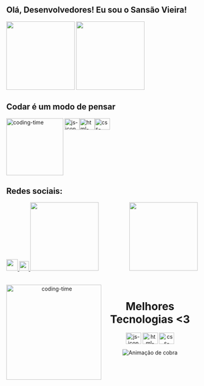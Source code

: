 ## Olá, Desenvolvedores! Eu sou o Sansão Vieira!

<div>
  <img height="180em" src="https://github-readme-stats.vercel.app/api?username=sansaovieira&show_icons=true&theme=great-gatsby&include_all_commits=true&count_private=true"/>
  <img height="180em" src="https://github-readme-stats.vercel.app/api/top-langs/?username=sansaovieira&layout=compact&langs_count=16&theme=great-gatsby"/>
</div>

##  Codar é um modo de pensar
<div style="display: flex; justificar-conteúdo: espaço entre;"> <br>
  <img align="left"height="150" alt="coding-time" src="code.gif">
  <img align="center" height="30" width="40" alt="js-icon" src="https://www.flaticon.com/br/icone-gratis/formato-js_2305893?term=javascript%20js&page=1&position=17&page=1&position=17&related_id=2305893&origin=search">
  <img align="center" height="30" width="40" alt="html-icon" src="https://www.flaticon.com/br/icone-gratis/html_1197396?term=html&page=1&position=51&page=1&position=51&related_id=1197396&origin=search">
  <img align="center" height="30" width="40" alt="css-icon" src="https://www.flaticon.com/br/icone-premium/arquivo-css_2786979?term=css&page=1&position=10&page=1&position=10&related_id=2786979&origin=search">
</div>

##  Redes sociais:
<div>
  <a href = "Sansão Vieira: vieirasansao42@gmail.com">
    <img width="30" src="https://www.flaticon.com/br/icone-premium/gmail_1313655?term=gmail&page=1&position=82&page=1&position=82&related_id=1313655&origin=search">
  </a>
  <a href = "https://www.linkedin.com/in/sans%C3%A3o-vieira-ab0b40220/">
    <img width="25" src="https://www.flaticon.com/br/icone-gratis/linkedin_255319?term=linkedin&page=1&position=84&page=1&position=84&related_id=255319&origin=search">
  </a>

  <img height="180em" src="https://github-readme-stats.vercel.app/api?username=sansaovieira&show_icons=true&theme=great-gatsby&include_all_commits=true&count_private=true"/>
  <img align="right" height="180em" src="https://github-readme-stats.vercel.app/api/top-langs/?username=sansaovieira&layout=compact&langs_count=16&theme=great-gatsby"/>
</div>
<br>

<div align="center">
  <div style="display: inline_block"><br>
    <img align="left" height="250" alt="coding-time" src=https://media.giphy.com/media/PI3QGKFN6XZUCMMqJm/giphy.gif>
    <h1 align="center">Melhores Tecnologias <3</h1>
    <img align="center" height="30" width="40" alt="js-icon" src="https://www.flaticon.com/br/icone-gratis/script-java_1199124?term=javascript&page=1&position=3&page=1&position=3&related_id=1199124&origin=search">
    <img align="center" height="30" width="40" alt="html-icon" src="https://www.flaticon.com/br/icone-gratis/html-5_888859?term=html&page=1&position=31&page=1&position=31&related_id=888859&origin=search">
    <img align="center" height="30" width="40" alt="css-icon" src="https://www.flaticon.com/br/icone-gratis/css_888847?term=css&page=1&position=6&page=1&position=6&related_id=888847&origin=search">
   </div>

![ Animação de cobra ](https://github.com/sansaovieira/sansaovieira/blob/output/github-contribution-grid-snake.svg)
